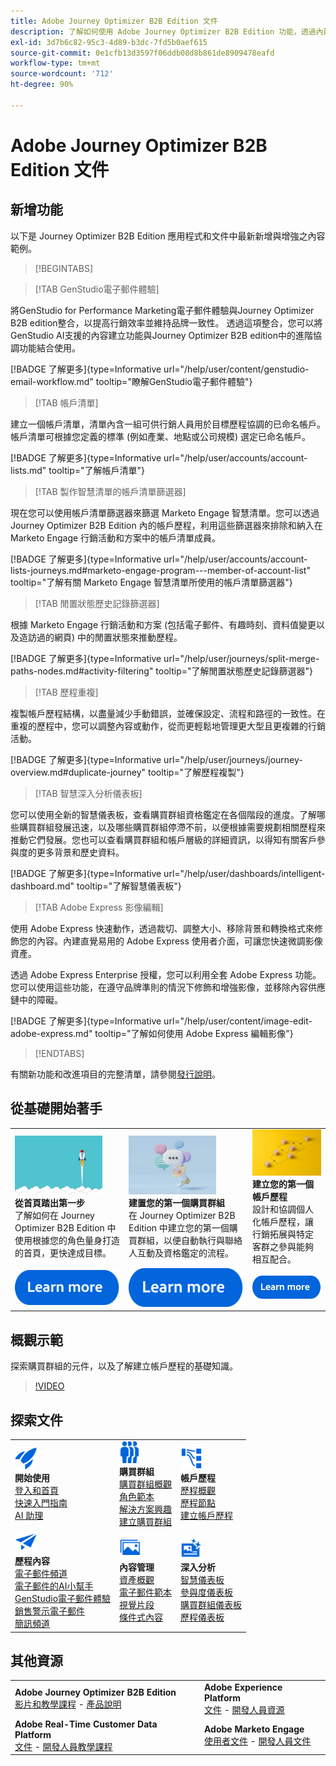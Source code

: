```yaml
---
title: Adobe Journey Optimizer B2B Edition 文件
description: 了解如何使用 Adobe Journey Optimizer B2B Edition 功能，透過內建的生成式 AI 和領先業界的自動化功能，協調帳戶和購買群組歷程。
exl-id: 3d7b6c82-95c3-4d89-b3dc-7fd5b0aef615
source-git-commit: 0e1cfb13d3597f06ddb08d8b861de8909478eafd
workflow-type: tm+mt
source-wordcount: '712'
ht-degree: 90%

---
```


# Adobe Journey Optimizer B2B Edition 文件

## 新增功能

以下是 Journey Optimizer B2B Edition 應用程式和文件中最新新增與增強之內容範例。

>[!BEGINTABS]

>[!TAB GenStudio電子郵件體驗]

將GenStudio for Performance Marketing電子郵件體驗與Journey Optimizer B2B edition整合，以提高行銷效率並維持品牌一致性。 透過這項整合，您可以將GenStudio AI支援的內容建立功能與Journey Optimizer B2B edition中的進階協調功能結合使用。

[!BADGE 了解更多]{type=Informative url="/help/user/content/genstudio-email-workflow.md" tooltip="瞭解GenStudio電子郵件體驗"}

>[!TAB 帳戶清單]

建立一個帳戶清單，清單內含一組可供行銷人員用於目標歷程協調的已命名帳戶。帳戶清單可根據您定義的標準 (例如產業、地點或公司規模) 選定已命名帳戶。

[!BADGE 了解更多]{type=Informative url="/help/user/accounts/account-lists.md" tooltip="了解帳戶清單"}

>[!TAB 製作智慧清單的帳戶清單篩選器]

現在您可以使用帳戶清單篩選器來篩選 Marketo Engage 智慧清單。您可以透過 Journey Optimizer B2B Edition 內的帳戶歷程，利用這些篩選器來排除和納入在 Marketo Engage 行銷活動和方案中的帳戶清單成員。

[!BADGE 了解更多]{type=Informative url="/help/user/accounts/account-lists-journeys.md#marketo-engage-program---member-of-account-list" tooltip="了解有關 Marketo Engage 智慧清單所使用的帳戶清單篩選器"}

>[!TAB 閒置狀態歷史記錄篩選器]

根據 Marketo Engage 行銷活動和方案 (包括電子郵件、有趣時刻、資料值變更以及造訪過的網頁) 中的閒置狀態來推動歷程。

[!BADGE 了解更多]{type=Informative url="/help/user/journeys/split-merge-paths-nodes.md#activity-filtering" tooltip="了解閒置狀態歷史記錄篩選器"}

>[!TAB 歷程重複]

複製帳戶歷程結構，以盡量減少手動錯誤，並確保設定、流程和路徑的一致性。在重複的歷程中，您可以調整內容或動作，從而更輕鬆地管理更大型且更複雜的行銷活動。

[!BADGE 了解更多]{type=Informative url="/help/user/journeys/journey-overview.md#duplicate-journey" tooltip="了解歷程複製"}

>[!TAB 智慧深入分析儀表板]

您可以使用全新的智慧儀表板，查看購買群組資格鑑定在各個階段的進度。了解哪些購買群組發展迅速，以及哪些購買群組停滯不前，以便根據需要規劃相關歷程來推動它們發展。您也可以查看購買群組和帳戶層級的詳細資訊，以得知有關客戶參與度的更多背景和歷史資料。

[!BADGE 了解更多]{type=Informative url="/help/user/dashboards/intelligent-dashboard.md" tooltip="了解智慧儀表板"}

>[!TAB Adobe Express 影像編輯]

使用 Adobe Express 快速動作，透過裁切、調整大小、移除背景和轉換格式來修飾您的內容。內建直覺易用的 Adobe Express 使用者介面，可讓您快速微調影像資產。

透過 Adobe Express Enterprise 授權，您可以利用全套 Adobe Express 功能。您可以使用這些功能，在遵守品牌準則的情況下修飾和增強影像，並移除內容供應鏈中的障礙。

[!BADGE 了解更多]{type=Informative url="/help/user/content/image-edit-adobe-express.md" tooltip="了解如何使用 Adobe Express 編輯影像"}

>[!ENDTABS]

有關新功能和改進項目的完整清單，請參閱[發行說明](../user/release-notes/release-notes.md)。<!-- Stay up-to-date with the latest changes in our documentation by visiting the [documentation updates page](using/rn/documentation-updates.md).-->

## 從基礎開始著手

<table style="table-layout:fixed">
  <tr style="border: 0;">
    <td>
    <a href="home-page.md"><img width="140px" src="./assets/launch.png" alt="產品使用情況啟動"></a>
    <div><strong>從首頁踏出第一步</strong><br/>了解如何在 Journey Optimizer B2B Edition 中使用根據您的角色量身打造的首頁，更快達成目標。</div>
    </td>
      <td>
    <a href="buying-groups/buying-groups-overview.md"><img width="140px" src="./assets/communication.png" alt="購買群組"></a>
    <div><strong>建置您的第一個購買群組</strong><br/>在 Journey Optimizer B2B Edition 中建立您的第一個購買群組，以便自動執行與聯絡人互動及資格鑑定的流程。</div>
    </td>
    <td>
    <a href="journeys/journey-overview.md"><img width="140px" src="./assets/flow.png" alt="帳戶歷程"></a>
    <div><strong>建立您的第一個帳戶歷程</strong><br/>設計和協調個人化帳戶歷程，讓行銷拓展與特定客群之參與能夠相互配合。 
    </div>
    </td>
  </tr>
  <tr style="border: 0;">
    <td align="center"><a href="home-page.md"><img src="../assets/learn-more.svg" alt="了解更多"></a></td>
    <td align="center"><a href="buying-groups/buying-groups-overview.md"><img src="../assets/learn-more.svg" alt="了解更多"></a></td>
    <td align="center"><a href="journeys/journey-overview.md"><img src="../assets/learn-more.svg" alt="了解更多"></a></td>
    </tr>
</table>

## 概觀示範

探索購買群組的元件，以及了解建立帳戶歷程的基礎知識。

>[!VIDEO](https://video.tv.adobe.com/v/3432054?quality=12)

## 探索文件

<table style="table-layout:auto">
  <tr style="border: 0;">
    <td>
      <img src="../assets/do-not-localize/icon-quick-start.svg" width="35px" alt="開始使用"><br/>
      <strong>開始使用</strong><br/><a href="home-page.md">登入和首頁</a><br/><a href="./start/get-started.md">快速入門指南</a> <br/><a href="./ai-assistant/ai-assistant-overview.md">AI 助理</a>
    </td>
    <!--
    <td>
      <img src="../assets/do-not-localize/icon-configure.svg" width="35px"><br/>
      <strong>Configuration<br/>administration</strong><br/><a href="using/configuration/channel-surfaces.md">Channel surfaces</a> - <a href="using/configuration/about-data-sources-events-actions.md">Configure journeys</a>  - <a href="using/administration/permissions-overview.md">Access control</a> - <a href="using/administration/sandboxes.md">Sandboxes management</a>
    </td> -->
    <td>
      <img src="../assets/do-not-localize/icon_audience.svg" width="35px" alt="購買群組"><br/>
      <strong>購買群組</strong><br/><a href="./buying-groups/buying-groups-overview.md">購買群組概觀</a><br/><a href="./buying-groups/buying-groups-role-templates.md">角色範本</a><br/><a href="./buying-groups/solution-interests.md">解決方案興趣</a><br/><a href="./buying-groups/buying-groups-create.md">建立購買群組</a>
    </td>
    <td>
      <img src="../assets/do-not-localize/icon-paths.svg" width="35px" alt="帳戶歷程"><br/>
      <strong>帳戶歷程</strong><br/><a href="./journeys/journey-overview.md">歷程概觀</a><br/><a href="./journeys/journey-nodes.md">歷程節點</a><br/><a href="./journeys/journey-overview.md#create-an-account-journey">建立帳戶歷程</a>
    </td>
  </tr>
  <tr style="border: 0;">
    <td>
      <img src="../assets/do-not-localize/icon-campaign.svg" width="35px" alt="歷程內容"><br/>
      <strong>歷程內容</strong><br/><a href="./content/add-email.md">電子郵件頻道</a><br/><a href="./content/ai-assistant-emails.md">電子郵件的AI小幫手</a><br/><a href="./content/genstudio-email-workflow.md">GenStudio電子郵件體驗</a><br/><a href="./content/sales-alert-email.md">銷售警示電子郵件</a><br/><a href="./content/sms-authoring.md">簡訊頻道</a>
    </td>
        <td>
      <img src="../assets/do-not-localize/icon_assets.svg" width="35px" alt="內容管理"><br/>
      <strong>內容管理</strong><br/><a href="./content/assets-overview.md">資產概觀</a><br/><a href="./content/email-templates.md">電子郵件範本</a><br/><a href="./content/fragments.md">視覺片段</a><br/><a href="./content/conditional-content.md">條件式內容</a>
    </td>
    <td>
      <img src="../assets/do-not-localize/icon-offer.svg" width="35px" alt="深入分析和儀表板"><br/>
      <strong>深入分析</strong><br/><a href="./dashboards/intelligent-dashboard.md">智慧儀表板</a><br/><a href="./dashboards/engagement-dashboard.md">參與度儀表板</a><br/><a href="./dashboards/buying-groups-dashboard.md">購買群組儀表板</a><br/><a href="./dashboards/journeys-dashboard.md">歷程儀表板</a>
    </td>

</tr>
</table>

## 其他資源

<table style="table-layout:fixed"><tr style="border: 0;">
<tr><td><strong>Adobe Journey Optimizer B2B Edition</strong><br/>
<a href="https://experienceleague.adobe.com/zh-hant/docs/journey-optimizer-b2b-learn/tutorials/overview" target="_blank">影片和教學課程</a> - <a href="https://helpx.adobe.com/tw/legal/product-descriptions/adobe-journey-optimizer-b2b.html" target="_blank">產品說明</a><!-- - <a href="https://www.adobe.com/content/dam/cc/en/security/pdfs/AJO_SecurityOverview.pdf" target="_blank">Security overview (PDF)</a> - <a href="https://developer.adobe.com/journey-optimizer-apis/" target="_blank">APIs reference</a> - <a href="https://experienceleague.adobe.com/tools/ajo-schemas/schema-dictionary.html?lang=zh-Hant" target="_blank">Journey Optimizer Schema Dictionary</a> -->
</td>
<td><strong>Adobe Experience Platform</strong><br/>
<a href="https://experienceleague.adobe.com/zh-hant/docs/experience-platform/landing/home" target="_blank">文件</a> - <a href="https://business.adobe.com/products/experience-platform/documentation-and-developer-resources.html" target="_blank">開發人員資源</a>
</td></tr>
<tr><td><strong>Adobe Real-Time Customer Data Platform</strong><br/>
<a href="https://experienceleague.adobe.com/zh-hant/docs/experience-platform/rtcdp/home" target="_blank">文件</a> - <a href="https://experienceleague.adobe.com/zh-hant/docs/platform-learn/getting-started-for-data-architects-and-data-engineers/overview" target="_blank">開發人員教學課程</a>
</td><td><strong>Adobe Marketo Engage</strong><br/>
<a href="https://experienceleague.adobe.com/zh-hant/docs/marketo/using/home" target="_blank">使用者文件</a> - <a href="https://experienceleague.adobe.com/zh-hant/docs/marketo-developer/marketo/home" target="_blank">開發人員文件</a>
</td>
</tr></table>

